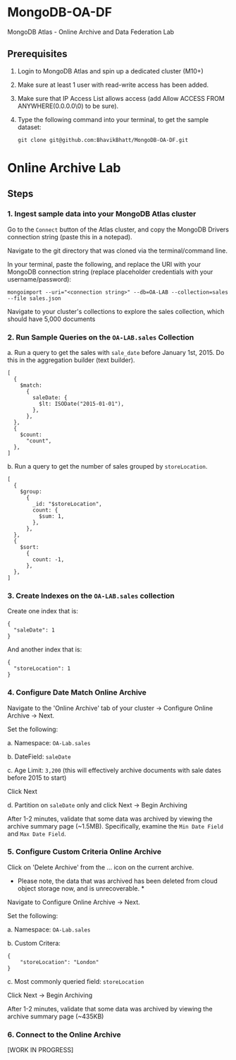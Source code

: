 # MongoDB-OA-DF
MongoDB Atlas - Online Archive and Data Federation Lab

## Prerequisites 
1. Login to MongoDB Atlas and spin up a dedicated cluster (M10+)
2. Make sure at least 1 user with read-write access has been added.
3. Make sure that IP Access List allows access (add Allow ACCESS FROM ANYWHERE(0.0.0.0\0) to be sure).
4. Type the following command into your terminal, to get the sample dataset:
   
   ```
   git clone git@github.com:BhavikBhatt/MongoDB-OA-DF.git
   ```

# Online Archive Lab

## Steps
### 1. Ingest sample data into your MongoDB Atlas cluster

Go to the ```Connect``` button of the Atlas cluster, and copy the MongoDB Drivers connection string (paste this in a notepad).

Navigate to the git directory that was cloned via the terminal/command line.

In your terminal, paste the following, and replace the URI with your MongoDB connection string (replace placeholder credentials with your username/password):
```
mongoimport --uri="<connection string>" --db=OA-LAB --collection=sales --file sales.json
```
Navigate to your cluster's collections to explore the sales collection, which should have 5,000 documents

### 2. Run Sample Queries on the ```OA-LAB.sales``` Collection

a. Run a query to get the sales with ```sale_date``` before January 1st, 2015. Do this in the aggregation builder (text builder).
```
[
  {
    $match:
      {
        saleDate: {
          $lt: ISODate("2015-01-01"),
        },
      },
  },
  {
    $count:
      "count",
  },
]
```

b. Run a query to get the number of sales grouped by ```storeLocation```. 
```
[
  {
    $group:
      {
        _id: "$storeLocation",
        count: {
          $sum: 1,
        },
      },
  },
  {
    $sort:
      {
        count: -1,
      },
  },
]
```

### 3. Create Indexes on the ```OA-LAB.sales``` collection

Create one index that is:
```
{
  "saleDate": 1
}
```

And another index that is:
```
{
  "storeLocation": 1
}
```

### 4. Configure Date Match Online Archive
 
Navigate to the 'Online Archive' tab of your cluster -> Configure Online Archive -> Next.

Set the following:

a. Namespace: ```OA-Lab.sales```

b. DateField: ```saleDate```

c. Age Limit: ```3,200``` (this will effectively archive documents with sale dates before 2015 to start)

Click Next

d. Partition on ```saleDate``` only and click Next -> Begin Archiving

After 1-2 minutes, validate that some data was archived by viewing the archive summary page (~1.5MB).
Specifically, examine the ```Min Date Field``` and ```Max Date Field```.


### 5. Configure Custom Criteria Online Archive

Click on 'Delete Archive' from the ... icon on the current archive.
* Please note, the data that was archived has been deleted from cloud object storage now, and is unrecoverable. *

Navigate to Configure Online Archive -> Next.

Set the following:

a. Namespace: ```OA-Lab.sales```

b. Custom Critera: 
```
{ 
    "storeLocation": "London" 
}
```

c. Most commonly queried field: ```storeLocation```

Click Next -> Begin Archiving

After 1-2 minutes, validate that some data was archived by viewing the archive summary page (~435KB)

### 6. Connect to the Online Archive


[WORK IN PROGRESS]



